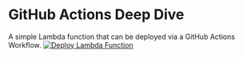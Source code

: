 # GitHub Actions Deep Dive

A simple Lambda function that can be deployed via a GitHub Actions Workflow. 
[![Deploy Lambda Function](https://github.com/VinayRavuri9/content-github-actions-deep-dive-lesson/actions/workflows/deploy-pipeline.yaml/badge.svg)](https://github.com/VinayRavuri9/content-github-actions-deep-dive-lesson/actions/workflows/deploy-pipeline.yaml)

